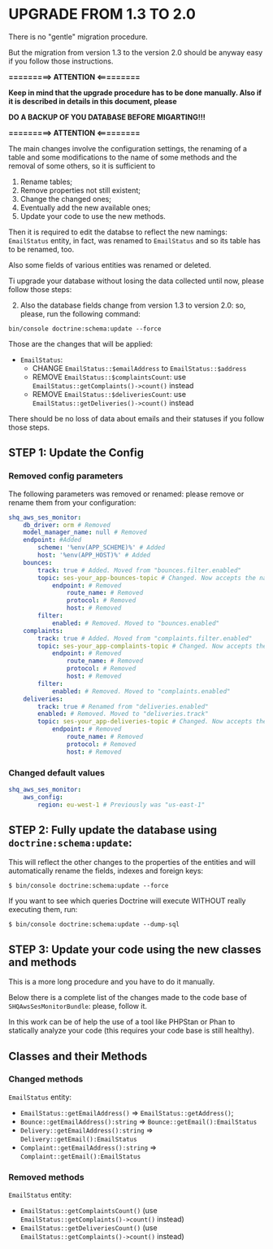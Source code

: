 UPGRADE FROM 1.3 TO 2.0
=======================

There is no "gentle" migration procedure.

But the migration from version 1.3 to the version 2.0 should be anyway easy if you follow those instructions.

**=========> ATTENTION <=========**

**Keep in mind that the upgrade procedure has to be done manually. Also if it is described in details in this document, please**

**DO A BACKUP OF YOU DATABASE BEFORE MIGARTING!!!**

**=========> ATTENTION <=========**

The main changes involve the configuration settings, the renaming of a table and some modifications to the name of some methods and the removal of some others, so it is sufficient to

1. Rename tables;
2. Remove properties not still existent;
3. Change the changed ones;
4. Eventually add the new available ones;
5. Update your code to use the new methods.

Then it is required to edit the databse to reflect the new namings: `EmailStatus` entity, in fact, was renamed to `EmailStatus` and so its table has to be renamed, too.

Also some fields of various entities was renamed or deleted.

Ti upgrade your database without losing the data collected until now, please follow those steps:


2. Also the database fields change from version 1.3 to version 2.0: so, please, run the following command:

```console
bin/console doctrine:schema:update --force
```

Those are the changes that will be applied:

- `EmailStatus`:
    - CHANGE `EmailStatus::$emailAddress` to `EmailStatus::$address`
    - REMOVE `EmailStatus::$complaintsCount`: use `EmailStatus::getComplaints()->count()` instead
    - REMOVE `EmailStatus::$deliveriesCount`: use `EmailStatus::getDeliveries()->count()` instead

There should be no loss of data about emails and their statuses if you follow those steps.

STEP 1: Update the Config
-------------------------

### Removed config parameters

The following parameters was removed or renamed: please remove or rename them from your configuration:

```yaml
shq_aws_ses_monitor:
    db_driver: orm # Removed
    model_manager_name: null # Removed
    endpoint: #Added
        scheme: '%env(APP_SCHEME)%' # Added
        host: '%env(APP_HOST)%' # Added
    bounces:
        track: true # Added. Moved from "bounces.filter.enabled"
        topic: ses-your_app-bounces-topic # Changed. Now accepts the name of the topic
            endpoint: # Removed
                route_name: # Removed
                protocol: # Removed
                host: # Removed
        filter:
            enabled: # Removed. Moved to "bounces.enabled"
    complaints:
        track: true # Added. Moved from "complaints.filter.enabled"
        topic: ses-your_app-complaints-topic # Changed. Now accepts the name of the topic
            endpoint: # Removed
                route_name: # Removed
                protocol: # Removed
                host: # Removed
        filter:
            enabled: # Removed. Moved to "complaints.enabled"
    deliveries:
        track: true # Renamed from "deliveries.enabled"
        enabled: # Removed. Moved to "deliveries.track"
        topic: ses-your_app-deliveries-topic # Changed. Now accepts the name of the topic
            endpoint: # Removed
                route_name: # Removed
                protocol: # Removed
                host: # Removed
```

### Changed default values
```yaml
shq_aws_ses_monitor:
    aws_config:
        region: eu-west-1 # Previously was "us-east-1"
```

STEP 2: Fully update the database using `doctrine:schema:update`:
-----------------------------------------------------------------

This will reflect the other changes to the properties of the entities and will automatically rename the fields, indexes and foreign keys:

```console
$ bin/console doctrine:schema:update --force
```

If you want to see which queries Doctrine will execute WITHOUT really executing them, run:

```console
$ bin/console doctrine:schema:update --dump-sql
```

STEP 3: Update your code using the new classes and methods
----------------------------------------------------------

This is a more long procedure and you have to do it manually.

Below there is a complete list of the changes made to the code base of `SHQAwsSesMonitorBundle`: please, follow it.

In this work can be of help the use of a tool like PHPStan or Phan to statically analyze your code (this requires your code base is still healthy).

Classes and their Methods
-------------------------

### Changed methods

`EmailStatus` entity:

- `EmailStatus::getEmailAddress()` => `EmailStatus::getAddress()`;
- `Bounce::getEmailAddress():string` => `Bounce::getEmail():EmailStatus`
- `Delivery::getEmailAddress():string` => `Delivery::getEmail():EmailStatus`
- `Complaint::getEmailAddress():string` => `Complaint::getEmail():EmailStatus`

### Removed methods

`EmailStatus` entity:

- `EmailStatus::getComplaintsCount()` (use `EmailStatus::getComplaints()->count()` instead)
- `EmailStatus::getDeliveriesCount()` (use `EmailStatus::getComplaints()->count()` instead)
